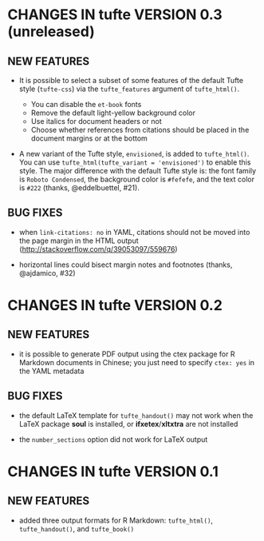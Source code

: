 # CHANGES IN tufte VERSION 0.3 (unreleased)

## NEW FEATURES

- It is possible to select a subset of some features of the default Tufte style (`tufte-css`) via the `tufte_features` argument of `tufte_html()`. 
    - You can disable the `et-book` fonts 
    - Remove the default light-yellow background color
    - Use italics for document headers or not
    - Choose whether references from citations should be placed in the document margins or at the bottom

- A new variant of the Tufte style, `envisioned`, is added to `tufte_html()`. You can use `tufte_html(tufte_variant = 'envisioned')` to enable this style. The major difference with the default Tufte style is: the font family is `Roboto Condensed`, the background color is `#fefefe`, and the text color is `#222` (thanks, @eddelbuettel, #21).

## BUG FIXES

- when `link-citations: no` in YAML, citations should not be moved into the page margin in the HTML output (http://stackoverflow.com/q/39053097/559676)

- horizontal lines could bisect margin notes and footnotes (thanks, @ajdamico, #32)

# CHANGES IN tufte VERSION 0.2

## NEW FEATURES

- it is possible to generate PDF output using the ctex package for R Markdown documents in Chinese; you just need to specify `ctex: yes` in the YAML metadata

## BUG FIXES

- the default LaTeX template for `tufte_handout()` may not work when the LaTeX
  package **soul** is installed, or **ifxetex**/**xltxtra** are not installed

- the `number_sections` option did not work for LaTeX output

# CHANGES IN tufte VERSION 0.1

## NEW FEATURES

- added three output formats for R Markdown: `tufte_html()`, `tufte_handout()`, 
and `tufte_book()`
